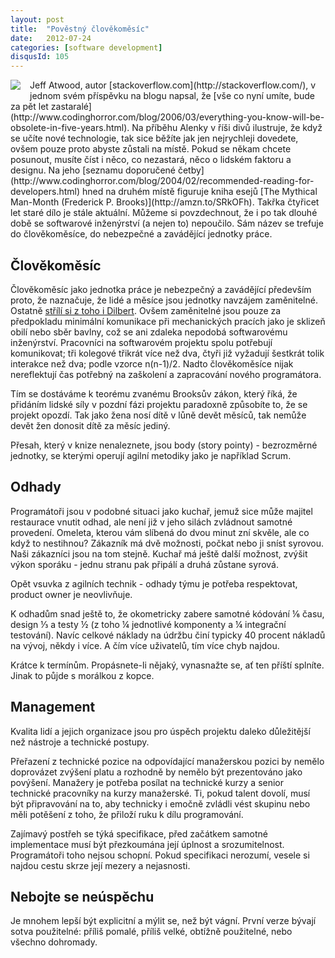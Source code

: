 ```yaml
---
layout: post
title:  "Pověstný člověkoměsíc"
date:   2012-07-24
categories: [software development]
disqusId: 105
---
```

<div style="float: left; margin: 0 1em 1em 0; text-align: center;"><a href="http://www.amazon.com/gp/product/0201835959/ref=as_li_qf_sp_asin_il?ie=UTF8&camp=1789&creative=9325&creativeASIN=0201835959&linkCode=as2&tag=blog0752-20"><img border="0" src="https://ws.assoc-amazon.com/widgets/q?_encoding=UTF8&ASIN=0201835959&Format=_SL160_&ID=AsinImage&MarketPlace=US&ServiceVersion=20070822&WS=1&tag=blog0752-20" ></a><img src="https://www.assoc-amazon.com/e/ir?t=blog0752-20&l=as2&o=1&a=0201835959" width="1" height="1" border="0" alt="" style="border:none !important; margin:0px !important;" /></div>
Jeff Atwood, autor [stackoverflow.com](http://stackoverflow.com/), v jednom svém příspěvku na blogu napsal, že 
[vše co nyní umíte, bude za pět let zastaralé](http://www.codinghorror.com/blog/2006/03/everything-you-know-will-be-obsolete-in-five-years.html). Na příběhu 
Alenky v říši divů ilustruje, že když se učíte nové technologie, tak sice běžíte jak jen nejrychleji dovedete, ovšem pouze proto abyste 
zůstali na místě. Pokud se někam chcete posunout, musíte číst i něco, co nezastará, něco o lidském faktoru a designu. Na jeho [seznamu 
doporučené četby](http://www.codinghorror.com/blog/2004/02/recommended-reading-for-developers.html) hned na druhém místě figuruje kniha esejů 
[The Mythical Man-Month (Frederick P. Brooks)](http://amzn.to/SRkOFh). Takřka čtyřicet let staré dílo je stále aktuální. Můžeme si povzdechnout, že i po tak dlouhé 
době se softwarové inženýrství (a nejen to) nepoučilo. Sám název se trefuje do člověkoměsíce, do nebezpečné a zavádějící jednotky práce.
<!--more-->

Člověkoměsíc
------

Člověkoměsíc jako jednotka práce je nebezpečný a zavádějící především proto, že naznačuje, že lidé a měsíce jsou jednotky navzájem zaměnitelné. Ostatně [střílí si z toho i Dilbert](http://dilbert.com/strips/comic/2007-09-03/). Ovšem zaměnitelné jsou pouze za předpokladu minimální komunikace při mechanických pracích jako je 
sklizeň obilí nebo sběr bavlny, což se ani zdaleka nepodobá softwarovému inženýrství. Pracovníci na softwarovém projektu spolu potřebují komunikovat; tři kolegové třikrát více než dva, čtyři již vyžadují šestkrát tolik interakce než dva; podle vzorce n(n-1)/2. Nadto člověkoměsíce nijak nereflektují čas potřebný na zaškolení a zapracování nového programátora.

Tím se dostáváme k teorému zvanému Brooksův zákon, který říká, že přidáním lidské síly v pozdní fázi projektu paradoxně způsobíte to, že se projekt opozdí. Tak jako žena nosí dítě v lůně devět měsíců, tak nemůže devět žen donosit dítě za měsíc jediný.

Přesah, který v knize nenaleznete, jsou body (story pointy) - bezrozměrné jednotky, se kterými operují agilní metodiky jako je například Scrum.

Odhady
------

Programátoři jsou v podobné situaci jako kuchař, jemuž sice může majitel restaurace vnutit odhad, ale není již v jeho silách zvládnout samotné provedení. Omeleta, kterou vám slíbená do dvou minut zní skvěle, ale co když to nestihnou? Zákazník má dvě možnosti, počkat nebo ji sníst syrovou. Naši zákazníci jsou na tom stejně. Kuchař má ještě další možnost, zvýšit výkon sporáku - jednu stranu pak připálí a druhá zůstane syrová.

Opět vsuvka z agilních technik - odhady týmu je potřeba respektovat, product owner je neovlivňuje.

K odhadům snad ještě to, že okometricky zabere samotné kódování ⅙ času, design ⅓ a testy ½ (z toho ¼ jednotlivé komponenty a ¼ integrační testování). Navíc celkové náklady na údržbu činí typicky 40 procent nákladů na vývoj, někdy i více. A čím více uživatelů, tím více chyb najdou.

Krátce k termínům. Propásnete-li nějaký, vynasnažte se, ať ten příští splníte. Jinak to půjde s morálkou z kopce.

Management
------

Kvalita lidí a jejich organizace jsou pro úspěch projektu daleko důležitější než nástroje a technické postupy.

Přeřazení z technické pozice na odpovídající manažerskou pozici by nemělo doprovázet zvýšení platu a rozhodně by nemělo být prezentováno jako povýšení. Manažery je potřeba posílat na technické kurzy a senior technické pracovníky na kurzy manažerské. Ti, pokud talent dovolí, musí být připravování na to, aby technicky i emočně zvládli vést skupinu nebo měli potěšení z toho, že přiloží ruku k dílu programování.

Zajímavý postřeh se týká specifikace, před začátkem samotné implementace musí být přezkoumána její úplnost a srozumitelnost. Programátoři toho nejsou schopní. Pokud specifikaci nerozumí, vesele si najdou cestu skrze její mezery a nejasnosti.

Nebojte se neúspěchu
------

Je mnohem lepší být explicitní a mýlit se, než být vágní. První verze bývají sotva použitelné: příliš pomalé, příliš velké, obtížně použitelné, nebo všechno dohromady.